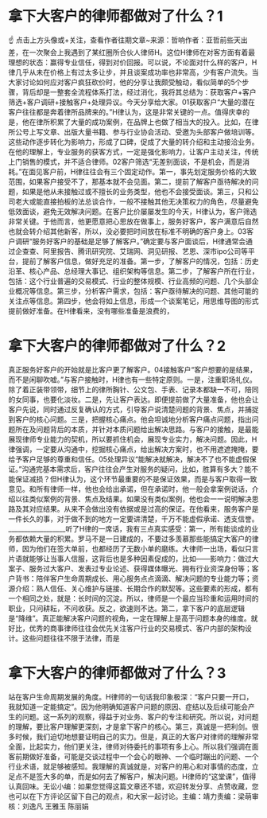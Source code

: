 # 拿下大客户的律师都做对了什么？1

☝ 点击上方头像或+关注，查看作者往期文章~来源：哲响作者：亚哲前些天出差，在一次聚会上我遇到了某红圈所合伙人律师H。这位H律师在对客方面有着最理想的状态：赢得专业信任，得到对价回报。可以说，不论面对什么样的客户，H律几乎从未在价格上有过太多让步，并且谈案成功率也非常高，少有客户流失。当大家讨论如何应对客户疯狂砍价时，他的分享让我颇受触动，看似简单的5个步骤，背后却是一整套全流程体系打法，经过消化，我将其总结为：获取客户+客户筛选+客户调研+接触客户+处理异议。今天分享给大家。01获取客户“大量的潜在客户往往都是奔着律所品牌来的。”H律认为，这是非常关键的一点。值得庆幸的是，他在律所积累了大量的成功案例，在品牌上也做了相当大的投入。比如，在律所公号上写文章、出版大量书籍、参与行业协会活动、受邀为头部客户做培训等。这些动作逐步转化为影响力，形成了口碑，促成了大量的转介绍和主动接洽业务。在他的理解上，专业服务的获客方式，一定是强化影响力，让客户主动关注，传统上门销售的模式，并不适合律师。02客户筛选“无差别面谈，不是机会，而是消耗。”在面见客户前，H律往往会有三个固定动作。第一，事先划定服务价格的大致范围，如果客户接受不了，那基本就不会见面。第二，提前了解客户亟待解决的问题，如果是他从未接触过或不擅长的业务类型，他也不会接受面谈。第三，只和公司老大或能直接拍板的法总谈合作，一般不接触其他无决策权力的角色，尽量避免低效面谈，避免无效解决问题。在客户比价屡屡发生的今天，H律认为，客户筛选非常关键。于他而言，他更愿意把心思放在做事上，服务好客户，客户满意后自然也就会转介绍其他新客，所以，没必要把时间放在标准不明确的客户身上。03客户调研“服务好客户的基础是足够了解客户。”确定要与客户面谈后，H律通常会通过企查查、阿里报告、腾讯研究院、艾瑞网、洞见研报、艺恩、深市ipo公司等平台，提前了解客户信息，做好充足的准备。第一步，了解客户的情况，包括：历史沿革、核心产品、总经理大事记、组织架构等信息。第二步，了解客户所在行业，包括：这个行业普遍的交易模式、行业的整体规模、行业高频的问题、几个头部企业概况等信息。第三步，分析客户需求，包括：客户亟待解决的问题、其他可能的关注点等信息。第四步，他会将如上信息，形成一个谈案笔记，用思维导图的形式提前做好准备。在H律看来，没有哪些准备是浪费的，

# 拿下大客户的律师都做对了什么？2

真正服务好客户的开始就是比客户更了解客户。04接触客户“客户想要的是结果，而不是闲聊吹嘘。”与客户接触时，H律也有一些特定原则。一是，注重职场礼仪。除了着正装带领带，细节上的律所胸针、公文包、手表、记录本都缺一不可，陪同的女同事，也要化淡妆。二是，先让客户表达。即便提前做了大量准备，他也会让客户先说，同时通过反复确认的方式，引导客户说清楚问题的背景、焦点，并捕捉到客户的核心问题。三是，把握核心痛点。他会坦诚地分析客户痛点问题，指出问题所在及问题背后的本质，并针对本质问题给出解决思路。与客户的接触，是最能展现律师专业能力的契机，所以要抓住机会，展现专业实力，解决问题。因此，H律强调，一定要从沟通中，挖掘核心痛点，给出解决方案时，也不用遮遮掩掩，要给予客户足够的尊重和信任。05处理异议“能解决就解决，解决不了也不能虚假保证。”沟通完基本需求后，客户往往会产生对服务的疑问，比如，胜算有多大？能不能保证减损？但H律认为，这个环节最重要的不是保证效果，而是与客户取得一致意见。和所有律师一样，他也会给出承诺，但在承诺时，他一般会拿案例说话，介绍以往类似案例的背景、焦点及结果。如果没有类似案例，他也会一一说明解决思路及其对应结果。从来不会做出没有依据或是过高的保证。在他看来，服务客户是一件长久的事，对于做不到的地方一定要讲清楚，千万不能虚假承诺、透支信誉。__________________听了H律的一席话，我有三点真实感受：第一，所有能谈成的业务都依赖大量的积累。罗马不是一日建成的，不要过多羡慕那些能搞定大客户的律师，因为他们在签大单前，也都经历了无数小单的磨练。大律师一出场，看似只言片语就能够让当事人信服，这背后也是多种因素促成的，比如——影响力：做过大案子、服务过大客户、发表过专业论述、获得媒体曝光、拥有行业资深身份等；客户背书：陪伴客户生命周期成长、用心服务点点滴滴、解决问题的专业能力等；资源介绍：熟人信任、关心维护与链接、长期合作的默契等。这些要素的形成，都有一个相同之处，就是：长时间的沉淀。所以，律师是一个最应当珍重和运用时间的职业，只问耕耘，不问收获。反之，欲速则不达。第二，拿下客户的底层逻辑是“降维”。真正能解决客户问题的视角，一定在理解上是高于问题本身的维度。就好比，优秀的商事律师往往会优先关注客户行业的交易模式、客户内部的架构设计。这些问题往往不限于法律，而是

# 拿下大客户的律师都做对了什么？3

站在客户生命周期发展的角度。H律师的一句话我印象极深：“客户只要一开口，我就知道一定能搞定”。因为他明确知道客户问题的原因、症结以及后续可能会产生的问题。这一系列的观察，得益于对业务、客户的专注和研究。所以说，对问题的理解，要比客户理解更深刻，才是拿下客户的核心。第三，真诚是一把利剑。很多时候，我们迫切地想要证明自己的实力。但是，真正的大客户对律师的理解非常全面，比起实力，他们更关注，律师对待委托的事项有多上心。所以我们强调在面客前期做好准备，可能是交谈过程中一个会心的眼神、一个临时蹦出的问题、一个行业术语，就足够被感知。我理解的真诚就是，对客户的用心和对事情的态度，立足点不是签大多的单，而是如何去了解客户，解决问题。H律师的“这堂课”，值得认真回味。无讼小编：如果您觉得这篇文章还不错，欢迎转发分享、点赞收藏，您也可以在下方评论区留下自己的观点，和大家一起讨论。主编：靖力责编：梁萌审核：刘逸凡 王雅玉 陈丽娟

